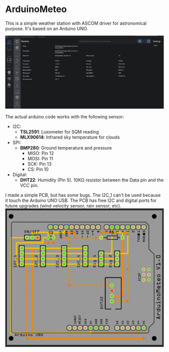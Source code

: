 # ArduinoMeteo
 This is a simple weather station with ASCOM driver for astronomical purpose.
 It's based on an Arduino UNO.
 
 ![ArduinoMeteo on NINA](https://github.com/rotura/ArduinoMeteo/blob/main/images/ArduinoMeteo_NINA.jpg)
 
 The actual arduino code works with the following sensor:
 - I2C:
   - **TSL2591**: Luxometer for SQM reading
   - **MLX90614**: Infrared sky temperature for clouds 
 - SPI:
   - **BMP280**: Ground temperature and pressure
     - MISO: Pin 12
     - MOSI: Pin 11
     - SCK:  Pin 13
     - CS:   Pin 10 
 - Digital:
   - **DHT22**: Humidity (Pin 5). 10KΩ resistor between the Data pin and the VCC pin.

I made a simple PCB, but has some bugs. The I2C_1 can't be used because it touch the Arduino UNO USB.
The PCB has free I2C and digital ports for future upgrades (wind velocity sensor, rain sensor, etc).
 ![ArduinoMeteo PCB](https://github.com/rotura/ArduinoMeteo/blob/main/images/PCB.jpg)
 
